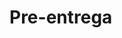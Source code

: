 # Pre-entrega
<!-- En este proyecto quise hacer un simulador de registro de pacientes como podria ser un consultorio.
Primero hice una function para determinar la edad del registrado, para verificar si es mayor, menor o si la edad es invalida y asignarle una respuesta acorde a los datos proporcionados.
Luego, se le solicitan los datos al usuario tal como nombre, apellido y edad. De esta manera el nombre y el apellido quedan registrados en la consola y se invoca a la funcion creada anteriormente para copilar los datos y devolverlos en forma de un alert con el mensaje especifico dado el rango de su edad.
Finalmente, el bucle le pregunta al usuario si quiere hacer otra inscripcion, de responder "si" empieza de nuevo el registro y de otra manera, se rompe el bucle.

En esta segunda edicion de la entrega, agregué un objeto de cosntruccion donde los datos cargados a los prompts, aparecen registrados dentro de una tabla una vez terminada la carga de pacientes. A su vez un array permite ver el nombre de los pacientes en la consola de desarrollador. Y finalmente hay un nuevo boton de filtrado por edades para la tabla donde se puede filtrar a los pacientes con edades que no pertenezcan al grupo indicado.